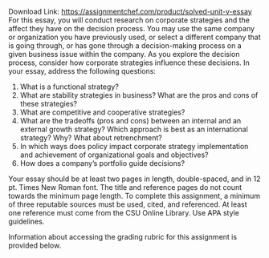 Download Link: https://assignmentchef.com/product/solved-unit-v-essay
<br>
For this essay, you will conduct research on corporate strategies and the affect they have on the decision process. You may use the same company or organization you have previously used, or select a different company that is going through, or has gone through a decision-making process on a given business issue within the company. As you explore the decision process, consider how corporate strategies influence these decisions. In your essay, address the following questions:

<ol>

 <li>What is a functional strategy?</li>

 <li>What are stability strategies in business? What are the pros and cons of these strategies?</li>

 <li>What are competitive and cooperative strategies?</li>

 <li>What are the tradeoffs (pros and cons) between an internal and an external growth strategy? Which approach is best as an international strategy? Why? What about retrenchment?</li>

 <li>In which ways does policy impact corporate strategy implementation and achievement of organizational goals and objectives?</li>

 <li>How does a company’s portfolio guide decisions?</li>

</ol>




Your essay should be at least two pages in length, double-spaced, and in 12 pt. Times New Roman font. The title and reference pages do not count towards the minimum page length. To complete this assignment, a minimum of three reputable sources must be used, cited, and referenced. At least one reference must come from the CSU Online Library. Use APA style guidelines.

Information about accessing the grading rubric for this assignment is provided below.